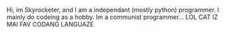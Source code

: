 Hi, im Skyrocketer, and I am a independant (mostly python) programmer. I mainly do codeing as a hobby. Im a communist programmer...
LOL CAT IZ MAI FAV CODANG LANGUAZE

